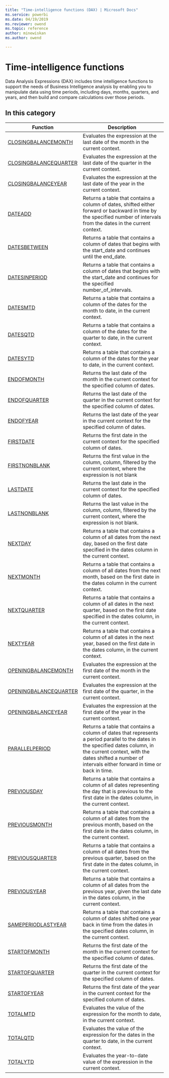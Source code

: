 ```yaml
---
title: "Time-intelligence functions (DAX) | Microsoft Docs"
ms.service: powerbi 
ms.date: 04/19/2019
ms.reviewer: owend
ms.topic: reference
author: minewiskan
ms.author: owend

---
```

# Time-intelligence functions

Data Analysis Expressions (DAX) includes time intelligence functions to support the needs of Business Intelligence analysis by enabling you to manipulate data using time periods, including days, months, quarters, and years, and then build and compare calculations over those periods.  
  
## In this category 

|Function  |Description  |
|---------|---------|
|[CLOSINGBALANCEMONTH](closingbalancemonth-function-dax.md)      |  Evaluates the expression at the last date of the month in the current context.       |
|[CLOSINGBALANCEQUARTER](closingbalancequarter-function-dax.md)       | Evaluates the expression at the last date of the quarter in the current context.          |
|[CLOSINGBALANCEYEAR](closingbalanceyear-function-dax.md)      |  Evaluates the expression at the last date of the year in the current context.       |
|[DATEADD](dateadd-function-dax.md)      |  Returns a table that contains a column of dates, shifted either forward or backward in time by the specified number of intervals from the dates in the current context.       |
|[DATESBETWEEN](datesbetween-function-dax.md)      |   Returns a table that contains a column of dates that begins with the start_date and continues until the end_date.        |
|[DATESINPERIOD](datesinperiod-function-dax.md)      |  Returns a table that contains a column of dates that begins with the start_date and continues for the specified number_of_intervals.        |
|[DATESMTD](datesmtd-function-dax.md)      |  Returns a table that contains a column of the dates for the month to date, in the current context.         |
|[DATESQTD](datesqtd-function-dax.md)      |  Returns a table that contains a column of the dates for the quarter to date, in the current context.         |
|[DATESYTD](datesytd-function-dax.md)      |  Returns a table that contains a column of the dates for the year to date, in the current context.        |
|[ENDOFMONTH](endofmonth-function-dax.md)    | Returns the last date of the month in the current context for the specified column of dates.          |
|[ENDOFQUARTER](endofquarter-function-dax.md)      |  Returns the last date of the quarter in the current context for the specified column of dates.         |
|[ENDOFYEAR](endofyear-function-dax.md)     | Returns the last date of the year in the current context for the specified column of dates.        |
|[FIRSTDATE](firstdate-function-dax.md)     | Returns the first date in the current context for the specified column of dates.         |
|[FIRSTNONBLANK](firstnonblank-function-dax.md)     | Returns the first value in the column, column, filtered by the current context, where the expression is not blank        |
|[LASTDATE](lastdate-function-dax.md)      |  Returns the last date in the current context for the specified column of dates.       |
|[LASTNONBLANK](lastnonblank-function-dax.md)      |  Returns the last value in the column, column, filtered by the current context, where the expression is not blank.       |
|[NEXTDAY](nextday-function-dax.md)      |  Returns a table that contains a column of all dates from the next day, based on the first date specified in the dates column in the current context.       |
|[NEXTMONTH](nextmonth-function-dax.md)     |  Returns a table that contains a column of all dates from the next month, based on the first date in the dates column in the current context.       |
|[NEXTQUARTER](nextquarter-function-dax.md)     |  Returns a table that contains a column of all dates in the next quarter, based on the first date specified in the dates column, in the current context.        |
|[NEXTYEAR](nextyear-function-dax.md)      | Returns a table that contains a column of all dates in the next year, based on the first date in the dates column, in the current context.          |
|[OPENINGBALANCEMONTH](openingbalancemonth-function-dax.md)     | Evaluates the expression at the first date of the month in the current context.         |
|[OPENINGBALANCEQUARTER](openingbalancequarter-function-dax.md)     | Evaluates the expression at the first date of the quarter, in the current context.         |
|[OPENINGBALANCEYEAR](openingbalanceyear-function-dax.md)       |  Evaluates the expression at the first date of the year in the current context.       |
|[PARALLELPERIOD](parallelperiod-function-dax.md)     |  Returns a table that contains a column of dates that represents a period parallel to the dates in the specified dates column, in the current context, with the dates shifted a number of intervals either forward in time or back in time.       |
|[PREVIOUSDAY](previousday-function-dax.md)      | Returns a table that contains a column of all dates representing the day that is previous to the first date in the dates column, in the current context.        |
|[PREVIOUSMONTH](previousmonth-function-dax.md)     |  Returns a table that contains a column of all dates from the previous month, based on the first date in the dates column, in the current context.       |
|[PREVIOUSQUARTER](previousquarter-function-dax.md)      |  Returns a table that contains a column of all dates from the previous quarter, based on the first date in the dates column, in the current context.       |
|[PREVIOUSYEAR](previousyear-function-dax.md)       |  Returns a table that contains a column of all dates from the previous year, given the last date in the dates column, in the current context.        |
|[SAMEPERIODLASTYEAR](sameperiodlastyear-function-dax.md)     |  Returns a table that contains a column of dates shifted one year back in time from the dates in the specified dates column, in the current context.       |
|[STARTOFMONTH](startofmonth-function-dax.md)     | Returns the first date of the month in the current context for the specified column of dates.          |
|[STARTOFQUARTER](startofquarter-function-dax.md)     |  Returns the first date of the quarter in the current context for the specified column of dates.         |
|[STARTOFYEAR](startofyear-function-dax.md)     |  Returns the first date of the year in the current context for the specified column of dates.       |
|[TOTALMTD](totalmtd-function-dax.md)      |  Evaluates the value of the expression for the month to date, in the current context.       |
|[TOTALQTD](totalqtd-function-dax.md)     |  Evaluates the value of the expression for the dates in the quarter to date, in the current context.       |
|[TOTALYTD](totalytd-function-dax.md)     | Evaluates the year-to-date value of the expression in the current context.       |
